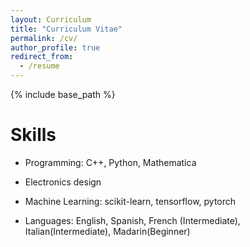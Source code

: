 ```yaml
---
layout: Curriculum
title: "Curriculum Vitae"
permalink: /cv/
author_profile: true
redirect_from:
  - /resume
---
```



 {% include base_path %}






Skills
======
* Programming: C++, Python, Mathematica
* Electronics design
* Machine Learning: scikit-learn, tensorflow, pytorch

* Languages: English, Spanish, French (Intermediate), Italian(Intermediate), Madarin(Beginner)
